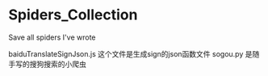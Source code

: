 # Spiders_Collection
Save all spiders I've wrote


<!-- commit时没有注意分开提交特此标注 -->
baiduTranslateSignJson.js 这个文件是生成sign的json函数文件
sogou.py 是随手写的搜狗搜索的小爬虫
